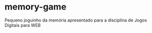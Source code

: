memory-game
===========

Pequeno joguinho da memória apresentado para a disciplina de Jogos Digitais para WEB 

